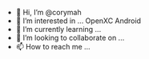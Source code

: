 - 👋 Hi, I’m @corymah
- 👀 I’m interested in ... OpenXC Android
- 🌱 I’m currently learning ...
- 💞️ I’m looking to collaborate on ...
- 📫 How to reach me ...

<!---
corymah/corymah is a ✨ special ✨ repository because its `README.md` (this file) appears on your GitHub profile.
You can click the Preview link to take a look at your changes.
--->
